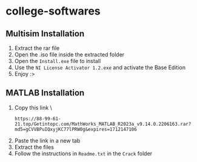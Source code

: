 # college-softwares

## Multisim Installation
1. Extract the rar file
2. Open the .iso file inside the extracted folder
3. Open the `Install.exe` file to install
4. Use the `NI License Activator 1.2.exe` and activate the Base Edition
5. Enjoy :>


## MATLAB Installation
1. Copy this link \
   ```
   https://88-99-61-21.top/Getintopc.com/MathWorks_MATLAB_R2023a_v9.14.0.2206163.rar?md5=gCVVBPuIQxyjKC77lPRW0g&expires=1712147106
   ```
3. Paste the link in a new tab
4. Extract the files
5. Follow the instructions in `Readme.txt` in the `Crack` folder
